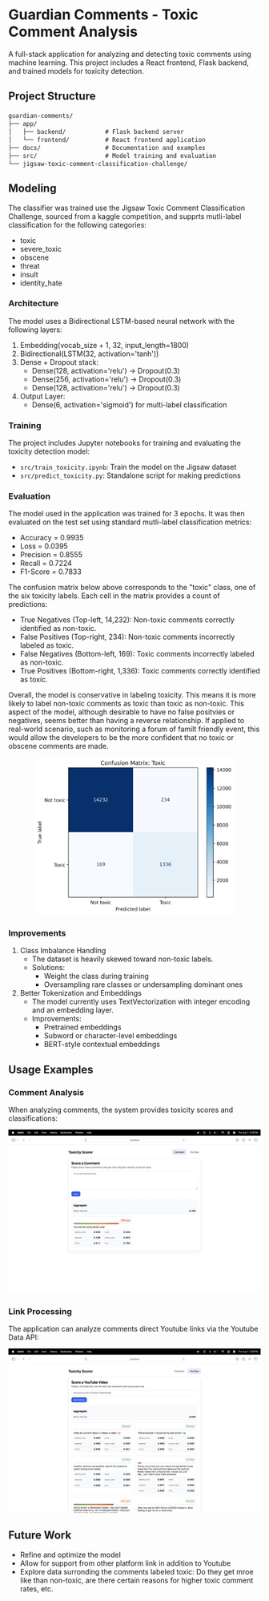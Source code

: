 # Guardian Comments - Toxic Comment Analysis

A full-stack application for analyzing and detecting toxic comments using machine learning. This project includes a React frontend, Flask backend, and trained models for toxicity detection.

## Project Structure

```
guardian-comments/
├── app/                   
│   ├── backend/           # Flask backend server
│   └── frontend/          # React frontend application
├── docs/                  # Documentation and examples
├── src/                   # Model training and evaluation
└── jigsaw-toxic-comment-classification-challenge/ 
```

## Modeling

The classifier was trained use the Jigsaw Toxic Comment Classification Challenge, sourced from a kaggle competition, and supprts mutli-label classification for the following categories:
- toxic
- severe_toxic
- obscene
- threat
- insult
- identity_hate

### Architecture

The model uses a Bidirectional LSTM-based neural network with the following layers:
1) Embedding(vocab_size + 1, 32, input_length=1800)
2) Bidirectional(LSTM(32, activation='tanh'))
3) Dense + Dropout stack:
    - Dense(128, activation='relu') -> Dropout(0.3)
    - Dense(256, activation='relu') -> Dropout(0.3)
    - Dense(128, activation='relu') -> Dropout(0.3)
4) Output Layer:
    - Dense(6, activation='sigmoid') for multi-label classification

### Training

The project includes Jupyter notebooks for training and evaluating the toxicity detection model:

- `src/train_toxicity.ipynb`: Train the model on the Jigsaw dataset
- `src/predict_toxicity.py`: Standalone script for making predictions

### Evaluation

The model used in the application was trained for 3 epochs. It was then evaluated on the test set using standard mutli-label classification metrics:
- Accuracy = 0.9935
- Loss = 0.0395
- Precision = 0.8555
- Recall = 0.7224
- F1-Score = 0.7833

The confusion matrix below above corresponds to the "toxic" class, one of the six toxicity labels. Each cell in the matrix provides a count of predictions:
- True Negatives (Top-left, 14,232): Non-toxic comments correctly identified as non-toxic.
- False Positives (Top-right, 234): Non-toxic comments incorrectly labeled as toxic.
- False Negatives (Bottom-left, 169): Toxic comments incorrectly labeled as non-toxic.
- True Positives (Bottom-right, 1,336): Toxic comments correctly identified as toxic.

Overall, the model is conservative in labeling toxicity. This means it is more likely to label non-toxic comments as toxic than toxic as non-toxic. This aspect of the model, although desirable to have no false positvies or negatives, seems better than having a reverse relationship. If applied to real-world scenario, such as monitoring a forum of familt friendly event, this would allow the developers to be the more confident that no toxic or obscene comments are made. 

<p align="center">
  <img src="docs/confusion_matrix.png" alt="Toxic Confusion Matrix" width="400"/>
</p>

### Improvements

1) Class Imbalance Handling
    - The dataset is heavily skewed toward non-toxic labels.
    - Solutions:
        - Weight the class during training
        - Oversampling rare classes or undersampling dominant ones
2) Better Tokenization and Embeddings
    - The model currently uses TextVectorization with integer encoding and an embedding layer.
    - Improvements: 
        - Pretrained embeddings
        - Subword or character-level embeddings
        - BERT-style contextual embeddings

## Usage Examples

### Comment Analysis
When analyzing comments, the system provides toxicity scores and classifications:

![Toxic Comment Example](docs/toxic_comment.png)

### Link Processing
The application can analyze comments direct Youtube links via the Youtube Data API:

![Link Processing Example](docs/link_example.png)

## Future Work
- Refine and optimize the model
- Allow for support from other platform link in addition to Youtube
- Explore data surronding the comments labeled toxic: Do they get mroe like than non-toxic, are there certain reasons for higher toxic comment rates, etc.